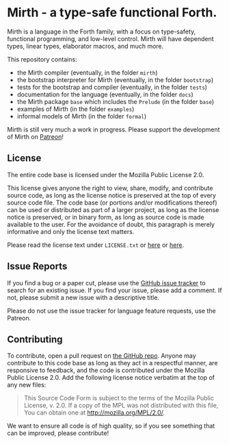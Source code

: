 <!--
  This Source Code Form is subject to the terms of the Mozilla Public
  License, v. 2.0. If a copy of the MPL was not distributed with this
  file, You can obtain one at http://mozilla.org/MPL/2.0/.
-->

# Mirth - a type-safe functional Forth.

Mirth is a language in the Forth family, with a focus on type-safety, functional programming, and low-level control. Mirth will have dependent types, linear types, elaborator macros, and much more.

This repository contains:

- the Mirth compiler (eventually, in the folder `mirth`)
- the bootstrap interpreter for Mirth (eventually, in the folder `bootstrap`)
- tests for the bootstrap and compiler (eventually, in the folder `tests`)
- documentation for the language (eventually, in the folder `docs`)
- the Mirth package `base` which includes the `Prelude` (in the folder `base`)
- examples of Mirth (in the folder `examples`)
- informal models of Mirth (in the folder `formal`)

Mirth is still very much a work in progress. Please support the development of Mirth on [Patreon](https://patreon.com/mirth_lang)!

## License

The entire code base is licensed under the Mozilla Public License 2.0.

This license gives anyone the right to view, share, modify, and contribute source code, as long as the license notice is preserved at the top of every source code file. The code base (or portions and/or modifications thereof) can be used or distributed as part of a larger project, as long as the license notice is preserved, or in binary form, as long as source code is made available to the user. For the avoidance of doubt, this paragraph is merely informative and only the license text matters.

Please read the license text under `LICENSE.txt` or [here](https://mozilla.org/MPL/2.0/) or [here](https://choosealicense.com/licenses/mpl-2.0/).

## Issue Reports

If you find a bug or a paper cut, please use the [GitHub issue tracker](https://github.com/mirth-lang/mirth/issues) to search for an existing issue. If you find your issue, please add a comment. If not, please submit a new issue with a descriptive title.

Please do not use the issue tracker for language feature requests, use the Patreon.

## Contributing

To contribute, open a pull request on [the GitHub repo](https://github.com/mirth-lang/mirth). Anyone may contribute to this code base as long as they act in a respectful manner, are responsive to feedback, and the code is contributed under the Mozilla Public License 2.0. Add the following license notice verbatim at the top of any new files:

> This Source Code Form is subject to the terms of the Mozilla Public
> License, v. 2.0. If a copy of the MPL was not distributed with this
> file, You can obtain one at http://mozilla.org/MPL/2.0/.

We want to ensure all code is of high quality, so if you see something that can be improved, please contribute!

